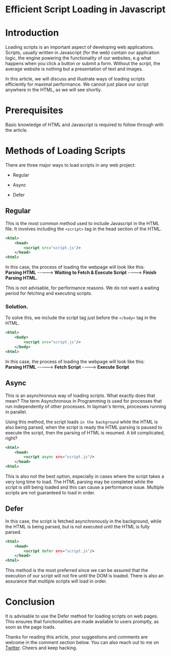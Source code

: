 # Efficient Script Loading in Javascript

# Introduction

Loading scripts is an important aspect of developing web applications. Scripts, usually written in Javascript (for the web) contain our application logic, the engine powering the functionality of our websites, e.g what happens when you click a button or submit a form. Without the script, the average website is nothing but a presentation of text and images.

In this article, we will discuss and illustrate ways of loading scripts efficiently for maximal performance. We cannot just place our script anywhere in the HTML, as we will see shortly.

# Prerequisites

Basic knowledge of HTML and Javascript is required to follow through with the article.

# Methods of Loading Scripts

There are three major ways to load scripts in any web project:

*   Regular
    
*   Async
    
*   Defer
    

## Regular

This is the most common method used to include Javascript in the HTML file. It involves including the `<script>` tag in the head section of the HTML.

```xml
<html>
    <head>
        <script src="script.js"/>
    </head>
<html>
```

In this case, the process of loading the webpage will look like this:  
**Parsing HTML** -----&gt; **Waiting to Fetch & Execute Script** ----&gt; **Finish Parsing HTML.**

This is not advisable, for performance reasons. We do not want a waiting period for fetching and executing scripts.

### Solution.

To solve this, we include the script tag just before the `</body>` tag in the HTML.

```xml
<html>
    <body>
        <script src="script.js"/>
    </body>
<html>
```

In this case, the process of loading the webpage will look like this:  
**Parsing HTML** -----&gt; **Fetch Script** ----&gt; **Execute Script**

## Async

This is an asynchronous way of loading scripts. What exactly does that mean? The term Asynchronous in Programming is used for processes that run independently of other processes. In layman's terms, processes running in parallel.

Using this method, the script loads `in the background` while the HTML is also being parsed, when the script is ready the HTML parsing is paused to execute the script, then the parsing of HTML is resumed. A bit complicated, right?

```xml
<html>
    <head>
        <script async src="script.js"/>
    </head>
<html>
```

This is also not the best option, especially in cases where the script takes a very long time to load. The HTML parsing may be completed while the script is still being loaded and this can cause a performance issue. Multiple scripts are not guaranteed to load in order.

## Defer

In this case, the script is fetched asynchronously in the background, while the HTML is being parsed, but is not executed until the HTML is fully parsed.

```xml
<html>
    <head>
        <script defer src="script.js"/>
    </head>
<html>
```

This method is the most preferred since we can be assured that the execution of our script will not fire until the DOM is loaded. There is also an assurance that multiple scripts will load in order.

# Conclusion

It is advisable to use the Defer method for loading scripts on web pages. This ensures that functionalities are made available to users promptly, as soon as the page loads.

Thanks for reading this article, your suggestions and comments are welcome in the comment section below. You can also reach out to me on [Twitter](https://twitter.com/@iambenjamen). Cheers and keep hacking.